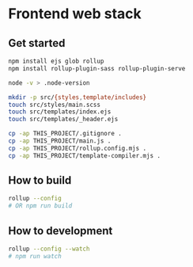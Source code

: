 # Frontend web stack

## Get started

```bash
npm install ejs glob rollup
npm install rollup-plugin-sass rollup-plugin-serve

node -v > .node-version

mkdir -p src/{styles,template/includes}
touch src/styles/main.scss
touch src/templates/index.ejs
touch src/templates/_header.ejs

cp -ap THIS_PROJECT/.gitignore .
cp -ap THIS_PROJECT/main.js .
cp -ap THIS_PROJECT/rollup.config.mjs .
cp -ap THIS_PROJECT/template-compiler.mjs .
```

## How to build

```bash
rollup --config
# OR npm run build
```

## How to development

```bash
rollup --config --watch
# npm run watch
```

